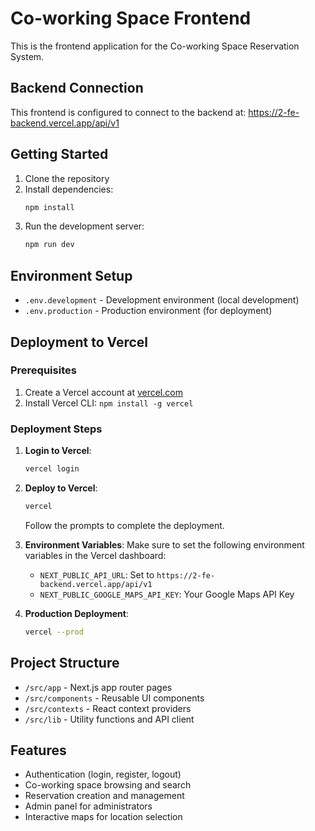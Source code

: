 # Co-working Space Frontend

This is the frontend application for the Co-working Space Reservation System.

## Backend Connection

This frontend is configured to connect to the backend at: https://2-fe-backend.vercel.app/api/v1

## Getting Started

1. Clone the repository
2. Install dependencies:
   ```bash
   npm install
   ```
3. Run the development server:
   ```bash
   npm run dev
   ```

## Environment Setup

- `.env.development` - Development environment (local development)
- `.env.production` - Production environment (for deployment)

## Deployment to Vercel

### Prerequisites

1. Create a Vercel account at [vercel.com](https://vercel.com)
2. Install Vercel CLI: `npm install -g vercel`

### Deployment Steps

1. **Login to Vercel**:
   ```bash
   vercel login
   ```

2. **Deploy to Vercel**:
   ```bash
   vercel
   ```
   Follow the prompts to complete the deployment.

3. **Environment Variables**:
   Make sure to set the following environment variables in the Vercel dashboard:
   - `NEXT_PUBLIC_API_URL`: Set to `https://2-fe-backend.vercel.app/api/v1`
   - `NEXT_PUBLIC_GOOGLE_MAPS_API_KEY`: Your Google Maps API Key

4. **Production Deployment**:
   ```bash
   vercel --prod
   ```

## Project Structure

- `/src/app` - Next.js app router pages
- `/src/components` - Reusable UI components
- `/src/contexts` - React context providers
- `/src/lib` - Utility functions and API client

## Features

- Authentication (login, register, logout)
- Co-working space browsing and search
- Reservation creation and management
- Admin panel for administrators
- Interactive maps for location selection
